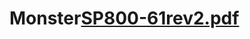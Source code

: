 # Monster[SP800-61rev2.pdf](https://github.com/thawkhant/Monster/files/10205137/SP800-61rev2.pdf)


